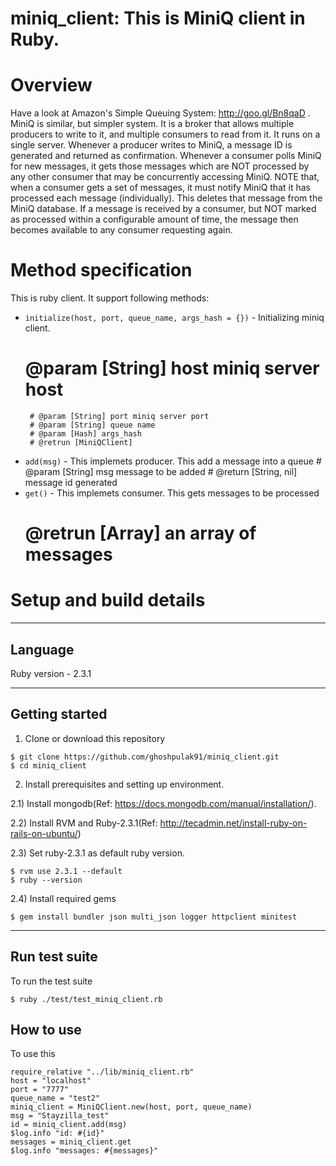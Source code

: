 # miniq_client: This is MiniQ client in Ruby.

Overview
========
Have a look at Amazon's Simple Queuing System: http://goo.gl/Bn8qaD . MiniQ is similar, but simpler system. It is a broker that allows multiple producers to write to it, and multiple consumers to read from it. It runs on a single server. Whenever a producer writes to MiniQ, a message ID is generated and returned as confirmation. Whenever a consumer polls MiniQ for new messages, it gets those messages which are NOT processed by any other consumer that may be concurrently accessing MiniQ. NOTE that, when a consumer gets a set of messages, it must notify MiniQ that it has processed each message (individually). This deletes that message from the MiniQ database. If a message is received by a consumer, but NOT marked as processed within a configurable amount of time, the message then becomes available to any consumer requesting again.

Method specification
====================

This is ruby client. It support following methods:

 - `initialize(host, port, queue_name, args_hash = {})` - Initializing miniq client.
	# @param [String] host miniq server host
        # @param [String] port miniq server port
        # @param [String] queue name
        # @param [Hash] args_hash 
        # @retrun [MiniQClient]
 - `add(msg)` - This implemets producer. This add a message into a queue
        # @param [String] msg message to be added
        # @return [String, nil] message id generated 
 - `get()` - This implemets consumer. This gets messages to be processed
	# @retrun [Array] an array of messages


Setup and build details
=======================

------

## Language 

Ruby version - 2.3.1

------

## Getting started

1) Clone or download this repository

~~~
$ git clone https://github.com/ghoshpulak91/miniq_client.git
$ cd miniq_client
~~~

2) Install prerequisites and setting up environment.

2.1) Install mongodb(Ref: https://docs.mongodb.com/manual/installation/).

2.2) Install RVM and Ruby-2.3.1(Ref: http://tecadmin.net/install-ruby-on-rails-on-ubuntu/)

2.3) Set ruby-2.3.1 as default ruby version. 

~~~
$ rvm use 2.3.1 --default
$ ruby --version
~~~


2.4) Install required gems 

~~~ 
$ gem install bundler json multi_json logger httpclient minitest 
~~~

------

## Run test suite 

To run the test suite 

~~~
$ ruby ./test/test_miniq_client.rb
~~~ 

## How to use

To use this 

~~~
require_relative "../lib/miniq_client.rb"
host = "localhost"
port = "7777"
queue_name = "test2"
miniq_client = MiniQClient.new(host, port, queue_name)
msg = "Stayzilla_test"
id = miniq_client.add(msg)
$log.info "id: #{id}"
messages = miniq_client.get
$log.info "messages: #{messages}"
~~~

